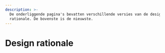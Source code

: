 ```yaml
---
description: >-
  De onderliggende pagina's bevatten verschillende versies van de design
  rationale. De bovenste is de nieuwste.
---
```


# Design rationale

##
